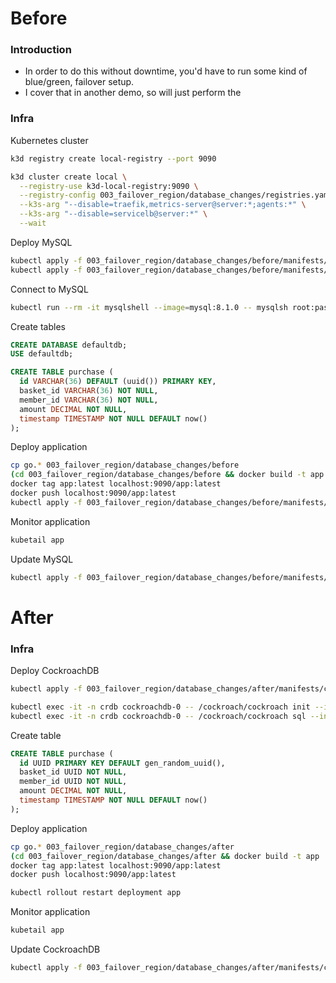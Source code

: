 # Before

### Introduction

* In order to do this without downtime, you'd have to run some kind of blue/green, failover setup.
* I cover that in another demo, so will just perform the

### Infra

Kubernetes cluster

``` sh
k3d registry create local-registry --port 9090

k3d cluster create local \
  --registry-use k3d-local-registry:9090 \
  --registry-config 003_failover_region/database_changes/registries.yaml \
  --k3s-arg "--disable=traefik,metrics-server@server:*;agents:*" \
  --k3s-arg "--disable=servicelb@server:*" \
  --wait
```

Deploy MySQL

``` sh
kubectl apply -f 003_failover_region/database_changes/before/manifests/mysql/pv.yaml
kubectl apply -f 003_failover_region/database_changes/before/manifests/mysql/v8.1.0.yaml
```

Connect to MySQL

``` sh
kubectl run --rm -it mysqlshell --image=mysql:8.1.0 -- mysqlsh root:password@mysql --sql
```

Create tables

``` sql
CREATE DATABASE defaultdb;
USE defaultdb;

CREATE TABLE purchase (
  id VARCHAR(36) DEFAULT (uuid()) PRIMARY KEY,
  basket_id VARCHAR(36) NOT NULL,
  member_id VARCHAR(36) NOT NULL,
  amount DECIMAL NOT NULL,
  timestamp TIMESTAMP NOT NULL DEFAULT now()
);
```

Deploy application

``` sh
cp go.* 003_failover_region/database_changes/before
(cd 003_failover_region/database_changes/before && docker build -t app .)
docker tag app:latest localhost:9090/app:latest
docker push localhost:9090/app:latest
kubectl apply -f 003_failover_region/database_changes/before/manifests/app/deployment.yaml
```

Monitor application

``` sh
kubetail app
```

Update MySQL

``` sh
kubectl apply -f 003_failover_region/database_changes/before/manifests/mysql/v8.2.0.yaml
```

# After

### Infra

Deploy CockroachDB

``` sh
kubectl apply -f 003_failover_region/database_changes/after/manifests/cockroachdb/v23.1.11.yaml

kubectl exec -it -n crdb cockroachdb-0 -- /cockroach/cockroach init --insecure
kubectl exec -it -n crdb cockroachdb-0 -- /cockroach/cockroach sql --insecure
```

Create table

``` sql
CREATE TABLE purchase (
  id UUID PRIMARY KEY DEFAULT gen_random_uuid(),
  basket_id UUID NOT NULL,
  member_id UUID NOT NULL,
  amount DECIMAL NOT NULL,
  timestamp TIMESTAMP NOT NULL DEFAULT now()
);
```

Deploy application

``` sh
cp go.* 003_failover_region/database_changes/after
(cd 003_failover_region/database_changes/after && docker build -t app .)
docker tag app:latest localhost:9090/app:latest
docker push localhost:9090/app:latest

kubectl rollout restart deployment app
```

Monitor application

``` sh
kubetail app
```

Update CockroachDB

``` sh
kubectl apply -f 003_failover_region/database_changes/after/manifests/cockroachdb/v23.1.12.yaml
```
